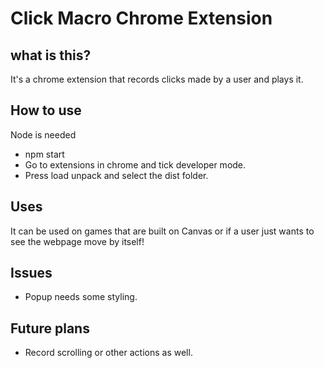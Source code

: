 # Click Macro Chrome Extension
## what is this?
It's a chrome extension that records clicks made by a user and plays it.

## How to use
Node is needed
* npm start
* Go to extensions in chrome and tick developer mode.
* Press load unpack and select the dist folder.

## Uses
It can be used on games that are built on Canvas or if a user just wants to see the webpage move by itself!

## Issues
* Popup needs some styling.

## Future plans
* Record scrolling or other actions as well.